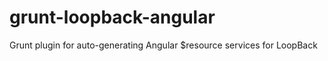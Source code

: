 grunt-loopback-angular
======================

Grunt plugin for auto-generating Angular $resource services for LoopBack 
